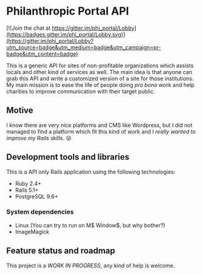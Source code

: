 # Philanthropic Portal API

[![Join the chat at https://gitter.im/phi_portal/Lobby](https://badges.gitter.im/phi_portal/Lobby.svg)](https://gitter.im/phi_portal/Lobby?utm_source=badge&utm_medium=badge&utm_campaign=pr-badge&utm_content=badge)

This is a generic API for sites of non-profitable organizations which assists locals and 
other kind of services as well. 
The main idea is that anyone can grab this API and write a customized version of a site for 
those institutions.
My main mission is to ease the life of people doing _pro bono_ work and help charities to 
improve communication with their target public.

## Motive

I know there are very nice platforms and CMS like Wordpress, but I did not managed to find 
a platform which fit this kind of work and I *really wanted to improve my Rails* skills. 
:stuck_out_tongue_winking_eye:

## Development tools and libraries

This is a API only Rails application using the following technologies:

* Ruby 2.4+
* Rails 5.1+
* PostgreSQL 9.6+

### System dependencies

* Linux (You can try to run on M$ Window$, but why bother?)
* ImageMagick


## Feature status and roadmap

This project is a *_WORK IN PROGRESS_*, any kind of help is welcome.
